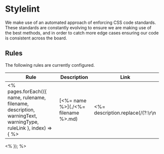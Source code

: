 # Stylelint

We make use of an automated approach of enforcing CSS code standards. These standards are constantly evolving to ensure we are making use of the best methods, and in order to catch more edge cases ensuring our code is consistent across the board.

## Rules

The following rules are currently configured.

| Rule | Description | Link |
|---|---|---|
<% pages.forEach(({ name, rulename, filename, description, warningText, warningType, ruleLink }, index) => { %>| [<%= name %>](./<%= filename %>.md)<br> <badge text="<%- warningText %>" type="<%- warningType %>" vertical="middle"/> | <%= description.replace(/(?:\r\n|\r|\n)/g, ' ') %> | [Link](<%= ruleLink %>) |
<% }); %>
